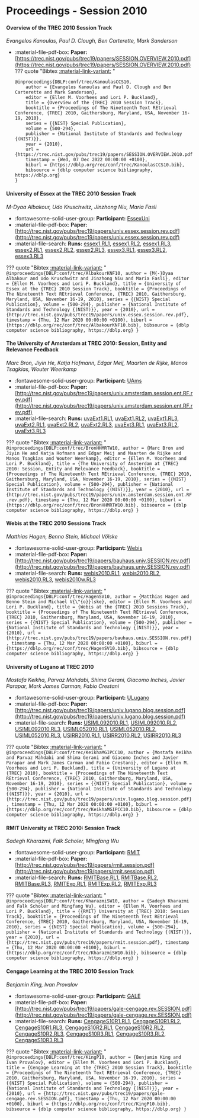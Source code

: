 # Proceedings - Session 2010 

#### Overview of the TREC 2010 Session Track

_Evangelos Kanoulas, Paul D. Clough, Ben Carterette, Mark Sanderson_

- :material-file-pdf-box: **Paper:** [https://trec.nist.gov/pubs/trec19/papers/SESSION.OVERVIEW.2010.pdf](https://trec.nist.gov/pubs/trec19/papers/SESSION.OVERVIEW.2010.pdf)
??? quote "Bibtex [:material-link-variant:](https://dblp.org/rec/conf/trec/KanoulasCCS10.bib) "
	```
	@inproceedings{DBLP:conf/trec/KanoulasCCS10,
		author = {Evangelos Kanoulas and Paul D. Clough and Ben Carterette and Mark Sanderson},
		editor = {Ellen M. Voorhees and Lori P. Buckland},
		title = {Overview of the {TREC} 2010 Session Track},
		booktitle = {Proceedings of The Nineteenth Text REtrieval Conference, {TREC} 2010, Gaithersburg, Maryland, USA, November 16-19, 2010},
		series = {{NIST} Special Publication},
		volume = {500-294},
		publisher = {National Institute of Standards and Technology {(NIST)}},
		year = {2010},
		url = {https://trec.nist.gov/pubs/trec19/papers/SESSION.OVERVIEW.2010.pdf},
		timestamp = {Wed, 07 Dec 2022 00:00:00 +0100},
		biburl = {https://dblp.org/rec/conf/trec/KanoulasCCS10.bib},
		bibsource = {dblp computer science bibliography, https://dblp.org}
	}
	```

#### University of Essex at the TREC 2010 Session Track

_M-Dyaa Albakour, Udo Kruschwitz, Jinzhong Niu, Maria Fasli_

- :fontawesome-solid-user-group: **Participant:** [EssexUni](./participants.md#essexuni)
- :material-file-pdf-box: **Paper:** [http://trec.nist.gov/pubs/trec19/papers/univ.essex.session.rev.pdf](http://trec.nist.gov/pubs/trec19/papers/univ.essex.session.rev.pdf)
- :material-file-search: **Runs:** [essex1.RL1](./runs.md#essex1.rl1), [essex1.RL2](./runs.md#essex1.rl2), [essex1.RL3](./runs.md#essex1.rl3), [essex2.RL1](./runs.md#essex2.rl1), [essex2.RL2](./runs.md#essex2.rl2), [essex2.RL3](./runs.md#essex2.rl3), [essex3.RL1](./runs.md#essex3.rl1), [essex3.RL2](./runs.md#essex3.rl2), [essex3.RL3](./runs.md#essex3.rl3)

??? quote "Bibtex [:material-link-variant:](https://dblp.org/rec/conf/trec/AlbakourKNF10.bib) "
	```
	@inproceedings{DBLP:conf/trec/AlbakourKNF10,
		author = {M{-}Dyaa Albakour and Udo Kruschwitz and Jinzhong Niu and Maria Fasli},
		editor = {Ellen M. Voorhees and Lori P. Buckland},
		title = {University of Essex at the {TREC} 2010 Session Track},
		booktitle = {Proceedings of The Nineteenth Text REtrieval Conference, {TREC} 2010, Gaithersburg, Maryland, USA, November 16-19, 2010},
		series = {{NIST} Special Publication},
		volume = {500-294},
		publisher = {National Institute of Standards and Technology {(NIST)}},
		year = {2010},
		url = {http://trec.nist.gov/pubs/trec19/papers/univ.essex.session.rev.pdf},
		timestamp = {Thu, 12 Mar 2020 00:00:00 +0100},
		biburl = {https://dblp.org/rec/conf/trec/AlbakourKNF10.bib},
		bibsource = {dblp computer science bibliography, https://dblp.org}
	}
	```

#### The University of Amsterdam at TREC 2010: Session, Entity and Relevance  Feedback

_Marc Bron, Jiyin He, Katja Hofmann, Edgar Meij, Maarten de Rijke, Manos Tsagkias, Wouter Weerkamp_

- :fontawesome-solid-user-group: **Participant:** [UAms](./participants.md#uams)
- :material-file-pdf-box: **Paper:** [http://trec.nist.gov/pubs/trec19/papers/univ.amsterdam.session.ent.RF.rev.pdf](http://trec.nist.gov/pubs/trec19/papers/univ.amsterdam.session.ent.RF.rev.pdf)
- :material-file-search: **Runs:** [uvaExt1.RL1](./runs.md#uvaext1.rl1), [uvaExt1.RL2](./runs.md#uvaext1.rl2), [uvaExt1.RL3](./runs.md#uvaext1.rl3), [uvaExt2.RL1](./runs.md#uvaext2.rl1), [uvaExt2.RL2](./runs.md#uvaext2.rl2), [uvaExt2.RL3](./runs.md#uvaext2.rl3), [uvaExt3.RL1](./runs.md#uvaext3.rl1), [uvaExt3.RL2](./runs.md#uvaext3.rl2), [uvaExt3.RL3](./runs.md#uvaext3.rl3)

??? quote "Bibtex [:material-link-variant:](https://dblp.org/rec/conf/trec/BronHHMRTW10.bib) "
	```
	@inproceedings{DBLP:conf/trec/BronHHMRTW10,
		author = {Marc Bron and Jiyin He and Katja Hofmann and Edgar Meij and Maarten de Rijke and Manos Tsagkias and Wouter Weerkamp},
		editor = {Ellen M. Voorhees and Lori P. Buckland},
		title = {The University of Amsterdam at {TREC} 2010: Session, Entity and Relevance Feedback},
		booktitle = {Proceedings of The Nineteenth Text REtrieval Conference, {TREC} 2010, Gaithersburg, Maryland, USA, November 16-19, 2010},
		series = {{NIST} Special Publication},
		volume = {500-294},
		publisher = {National Institute of Standards and Technology {(NIST)}},
		year = {2010},
		url = {http://trec.nist.gov/pubs/trec19/papers/univ.amsterdam.session.ent.RF.rev.pdf},
		timestamp = {Thu, 12 Mar 2020 00:00:00 +0100},
		biburl = {https://dblp.org/rec/conf/trec/BronHHMRTW10.bib},
		bibsource = {dblp computer science bibliography, https://dblp.org}
	}
	```

#### Webis at the TREC 2010 Sessions Track

_Matthias Hagen, Benno Stein, Michael Völske_

- :fontawesome-solid-user-group: **Participant:** [Webis](./participants.md#webis)
- :material-file-pdf-box: **Paper:** [http://trec.nist.gov/pubs/trec19/papers/bauhaus.univ.SESSION.rev.pdf](http://trec.nist.gov/pubs/trec19/papers/bauhaus.univ.SESSION.rev.pdf)
- :material-file-search: **Runs:** [webis2010.RL1](./runs.md#webis2010.rl1), [webis2010.RL2](./runs.md#webis2010.rl2), [webis2010.RL3](./runs.md#webis2010.rl3), [webis2010w.RL3](./runs.md#webis2010w.rl3)

??? quote "Bibtex [:material-link-variant:](https://dblp.org/rec/conf/trec/HagenSV10.bib) "
	```
	@inproceedings{DBLP:conf/trec/HagenSV10,
		author = {Matthias Hagen and Benno Stein and Michael V{\"{o}}lske},
		editor = {Ellen M. Voorhees and Lori P. Buckland},
		title = {Webis at the {TREC} 2010 Sessions Track},
		booktitle = {Proceedings of The Nineteenth Text REtrieval Conference, {TREC} 2010, Gaithersburg, Maryland, USA, November 16-19, 2010},
		series = {{NIST} Special Publication},
		volume = {500-294},
		publisher = {National Institute of Standards and Technology {(NIST)}},
		year = {2010},
		url = {http://trec.nist.gov/pubs/trec19/papers/bauhaus.univ.SESSION.rev.pdf},
		timestamp = {Thu, 12 Mar 2020 00:00:00 +0100},
		biburl = {https://dblp.org/rec/conf/trec/HagenSV10.bib},
		bibsource = {dblp computer science bibliography, https://dblp.org}
	}
	```

#### University of Lugano at TREC 2010

_Mostafa Keikha, Parvaz Mahdabi, Shima Gerani, Giacomo Inches, Javier Parapar, Mark James Carman, Fabio Crestani_

- :fontawesome-solid-user-group: **Participant:** [ULugano](./participants.md#ulugano)
- :material-file-pdf-box: **Paper:** [http://trec.nist.gov/pubs/trec19/papers/univ.lugano.blog.session.pdf](http://trec.nist.gov/pubs/trec19/papers/univ.lugano.blog.session.pdf)
- :material-file-search: **Runs:** [USIML092010.RL1](./runs.md#usiml092010.rl1), [USIML092010.RL2](./runs.md#usiml092010.rl2), [USIML092010.RL3](./runs.md#usiml092010.rl3), [USIML052010.RL1](./runs.md#usiml052010.rl1), [USIML052010.RL2](./runs.md#usiml052010.rl2), [USIML052010.RL3](./runs.md#usiml052010.rl3), [USIRR2010.RL1](./runs.md#usirr2010.rl1), [USIRR2010.RL2](./runs.md#usirr2010.rl2), [USIRR2010.RL3](./runs.md#usirr2010.rl3)

??? quote "Bibtex [:material-link-variant:](https://dblp.org/rec/conf/trec/KeikhaMGIPCC10.bib) "
	```
	@inproceedings{DBLP:conf/trec/KeikhaMGIPCC10,
		author = {Mostafa Keikha and Parvaz Mahdabi and Shima Gerani and Giacomo Inches and Javier Parapar and Mark James Carman and Fabio Crestani},
		editor = {Ellen M. Voorhees and Lori P. Buckland},
		title = {University of Lugano at {TREC} 2010},
		booktitle = {Proceedings of The Nineteenth Text REtrieval Conference, {TREC} 2010, Gaithersburg, Maryland, USA, November 16-19, 2010},
		series = {{NIST} Special Publication},
		volume = {500-294},
		publisher = {National Institute of Standards and Technology {(NIST)}},
		year = {2010},
		url = {http://trec.nist.gov/pubs/trec19/papers/univ.lugano.blog.session.pdf},
		timestamp = {Thu, 12 Mar 2020 00:00:00 +0100},
		biburl = {https://dblp.org/rec/conf/trec/KeikhaMGIPCC10.bib},
		bibsource = {dblp computer science bibliography, https://dblp.org}
	}
	```

#### RMIT University at TREC 2010: Session Track

_Sadegh Kharazmi, Falk Scholer, Mingfang Wu_

- :fontawesome-solid-user-group: **Participant:** [RMIT](./participants.md#rmit)
- :material-file-pdf-box: **Paper:** [http://trec.nist.gov/pubs/trec19/papers/rmit.session.pdf](http://trec.nist.gov/pubs/trec19/papers/rmit.session.pdf)
- :material-file-search: **Runs:** [RMITBase.RL1](./runs.md#rmitbase.rl1), [RMITBase.RL2](./runs.md#rmitbase.rl2), [RMITBase.RL3](./runs.md#rmitbase.rl3), [RMITExp.RL1](./runs.md#rmitexp.rl1), [RMITExp.RL2](./runs.md#rmitexp.rl2), [RMITExp.RL3](./runs.md#rmitexp.rl3)

??? quote "Bibtex [:material-link-variant:](https://dblp.org/rec/conf/trec/KharazmiSW10.bib) "
	```
	@inproceedings{DBLP:conf/trec/KharazmiSW10,
		author = {Sadegh Kharazmi and Falk Scholer and Mingfang Wu},
		editor = {Ellen M. Voorhees and Lori P. Buckland},
		title = {{RMIT} University at {TREC} 2010: Session Track},
		booktitle = {Proceedings of The Nineteenth Text REtrieval Conference, {TREC} 2010, Gaithersburg, Maryland, USA, November 16-19, 2010},
		series = {{NIST} Special Publication},
		volume = {500-294},
		publisher = {National Institute of Standards and Technology {(NIST)}},
		year = {2010},
		url = {http://trec.nist.gov/pubs/trec19/papers/rmit.session.pdf},
		timestamp = {Thu, 12 Mar 2020 00:00:00 +0100},
		biburl = {https://dblp.org/rec/conf/trec/KharazmiSW10.bib},
		bibsource = {dblp computer science bibliography, https://dblp.org}
	}
	```

#### Cengage Learning at the TREC 2010 Session Track

_Benjamin King, Ivan Provalov_

- :fontawesome-solid-user-group: **Participant:** [GALE](./participants.md#gale)
- :material-file-pdf-box: **Paper:** [http://trec.nist.gov/pubs/trec19/papers/gale-cengage.rev.SESSION.pdf](http://trec.nist.gov/pubs/trec19/papers/gale-cengage.rev.SESSION.pdf)
- :material-file-search: **Runs:** [CengageS10R1.RL1](./runs.md#cengages10r1.rl1), [CengageS10R1.RL2](./runs.md#cengages10r1.rl2), [CengageS10R1.RL3](./runs.md#cengages10r1.rl3), [CengageS10R2.RL1](./runs.md#cengages10r2.rl1), [CengageS10R2.RL2](./runs.md#cengages10r2.rl2), [CengageS10R2.RL3](./runs.md#cengages10r2.rl3), [CengageS10R3.RL1](./runs.md#cengages10r3.rl1), [CengageS10R3.RL2](./runs.md#cengages10r3.rl2), [CengageS10R3.RL3](./runs.md#cengages10r3.rl3)

??? quote "Bibtex [:material-link-variant:](https://dblp.org/rec/conf/trec/KingP10.bib) "
	```
	@inproceedings{DBLP:conf/trec/KingP10,
		author = {Benjamin King and Ivan Provalov},
		editor = {Ellen M. Voorhees and Lori P. Buckland},
		title = {Cengage Learning at the {TREC} 2010 Session Track},
		booktitle = {Proceedings of The Nineteenth Text REtrieval Conference, {TREC} 2010, Gaithersburg, Maryland, USA, November 16-19, 2010},
		series = {{NIST} Special Publication},
		volume = {500-294},
		publisher = {National Institute of Standards and Technology {(NIST)}},
		year = {2010},
		url = {http://trec.nist.gov/pubs/trec19/papers/gale-cengage.rev.SESSION.pdf},
		timestamp = {Thu, 12 Mar 2020 00:00:00 +0100},
		biburl = {https://dblp.org/rec/conf/trec/KingP10.bib},
		bibsource = {dblp computer science bibliography, https://dblp.org}
	}
	```

